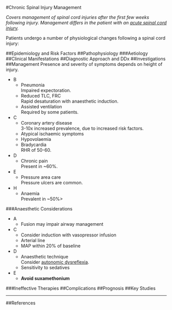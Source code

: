 #Chronic Spinal Injury Management

*Covers management of spinal cord injuries after the first few weeks following injury. Management differs in the patient with an [acute spinal cord injury](/management/cns/acute-spine.md).*


Patients undergo a number of physiological changes following a spinal cord injury:

##Epidemiology and Risk Factors
##Pathophysiology
###Aetiology
##Clinical Manifestations
##Diagnostic Approach and DDx
##Investigations
##Management
Presence and severity of symptoms depends on height of injury.

* B
	* Pneumonia  
	Impaired expectoration.
	* Reduced TLC, FRC  
	Rapid desaturation with anaesthetic induction.
	* Assisted ventilation  
	Required by some patients.
* C
	* Coronary artery disease  
	3-10x increased prevalence, due to increased risk factors.
	* Atypical ischaemic symptoms
	* Hypovolaemia
	* Bradycardia  
	RHR of 50-60.  
* D
	* Chronic pain  
	Present in ~60%.
* E
	* Pressure area care  
	Pressure ulcers are common.
* H
	* Anaemia  
	Prevalent in ~50%>

###Anaesthetic Considerations
* A
	* Fusion may impair airway management
* C
	* Consider induction with vasopressor infusion
	* Arterial line
	* MAP within 20% of baseline
* D
	* Anaesthetic technique  
	Consider [autonomic dysreflexia](/management/cns/autonomic-dysreflexia.md).
	* Sensitivity to sedatives
* E
	* **Avoid suxamethonium**

###Ineffective Therapies
##Complications
##Prognosis
##Key Studies

---
##References

